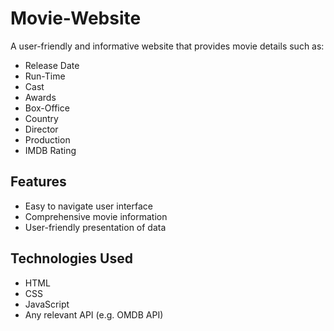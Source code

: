 # Movie-Website

A user-friendly and informative website that provides movie details such as:

- Release Date
- Run-Time
- Cast
- Awards
- Box-Office
- Country
- Director
- Production
- IMDB Rating

## Features
- Easy to navigate user interface
- Comprehensive movie information 
- User-friendly presentation of data 

## Technologies Used
- HTML
- CSS
- JavaScript
- Any relevant API (e.g. OMDB API)
